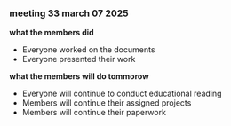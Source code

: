 ### meeting 33 march 07 2025
**what the members did**
- Everyone worked on the documents
- Everyone presented their work

**what the members will do tommorow**
- Everyone will continue to conduct educational reading
- Members will continue their assigned projects 
- Members will continue their paperwork
